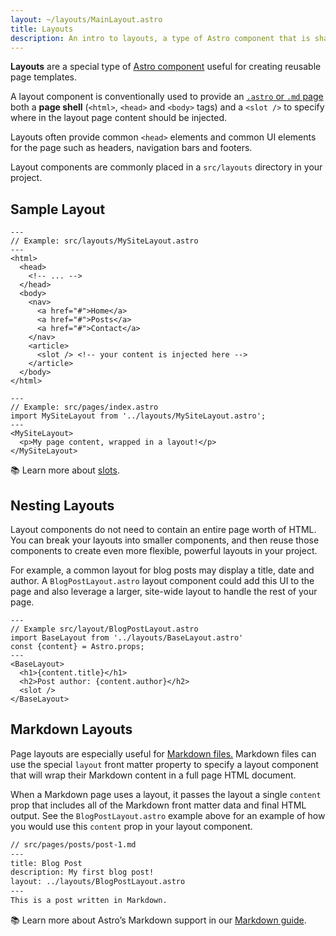 ```yaml
---
layout: ~/layouts/MainLayout.astro
title: Layouts
description: An intro to layouts, a type of Astro component that is shared between pages for common layouts.
---
```


**Layouts** are a special type of [Astro component](/en/core-concepts/astro-components) useful for creating reusable page templates. 

A layout component is conventionally used to provide an [`.astro` or `.md` page](/en/core-concepts/astro-pages) both a **page shell** (`<html>`, `<head>` and `<body>` tags) and a `<slot />` to specify where in the layout page content should be injected.

Layouts often provide common `<head>` elements and common UI elements for the page such as headers, navigation bars and footers.

Layout components are commonly placed in a `src/layouts` directory in your project.

## Sample Layout

```astro
---
// Example: src/layouts/MySiteLayout.astro
---
<html>
  <head>
    <!-- ... -->
  </head>
  <body>
    <nav>
      <a href="#">Home</a>
      <a href="#">Posts</a>
      <a href="#">Contact</a>
    </nav>
    <article>
      <slot /> <!-- your content is injected here -->
    </article>
  </body>
</html>
```

```astro
---
// Example: src/pages/index.astro
import MySiteLayout from '../layouts/MySiteLayout.astro';
---
<MySiteLayout>
  <p>My page content, wrapped in a layout!</p>
</MySiteLayout>
```


📚 Learn more about [slots](/en/core-concepts/astro-components#slots).


## Nesting Layouts

Layout components do not need to contain an entire page worth of HTML. You can break your layouts into smaller components, and then reuse those components to create even more flexible, powerful layouts in your project.

For example, a common layout for blog posts may display a title, date and author. A `BlogPostLayout.astro` layout component could add this UI to the page and also leverage a larger, site-wide layout to handle the rest of your page.

```astro
---
// Example src/layout/BlogPostLayout.astro
import BaseLayout from '../layouts/BaseLayout.astro'
const {content} = Astro.props;
---
<BaseLayout>
  <h1>{content.title}</h1>
  <h2>Post author: {content.author}</h2>
  <slot />
</BaseLayout>
```

## Markdown Layouts

Page layouts are especially useful for [Markdown files.](/en/guides/markdown-content#markdown-pages) Markdown files can use the special `layout` front matter property to specify a layout component that will wrap their Markdown content in a full page HTML document. 

When a Markdown page uses a layout, it passes the layout a single `content` prop that includes all of the Markdown front matter data and final HTML output.  See the `BlogPostLayout.astro` example above for an example of how you would use this `content` prop in your layout component.


```markdown
// src/pages/posts/post-1.md
---
title: Blog Post
description: My first blog post!
layout: ../layouts/BlogPostLayout.astro
---
This is a post written in Markdown.
```

📚 Learn more about Astro’s Markdown support in our [Markdown guide](/en/guides/markdown-content).
